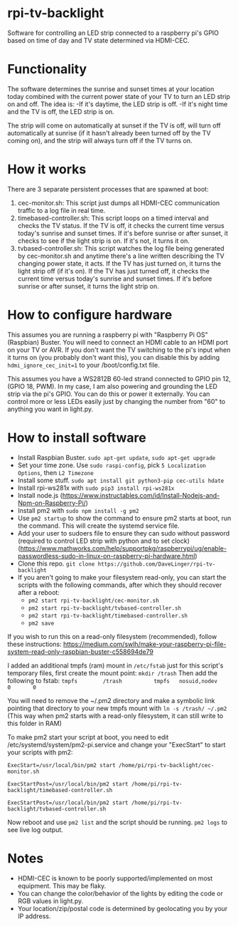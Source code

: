 # rpi-tv-backlight

Software for controlling an LED strip connected to a raspberry pi's GPIO based on time of day and TV state determined via HDMI-CEC.

# Functionality

The software determines the sunrise and sunset times at your location today combined with the current power state of your TV to turn an LED strip on and off. The idea is:
-If it's daytime, the LED strip is off.
-If it's night time and the TV is off, the LED strip is on.

The strip will come on automatically at sunset if the TV is off, will turn off automatically at sunrise (if it hasn't already been turned off by the TV coming on), and the strip will always turn off if the TV turns on.

# How it works

There are 3 separate persistent processes that are spawned at boot:
1. cec-monitor.sh: This script just dumps all HDMI-CEC communication traffic to a log file in real time.
2. timebased-controller.sh: This script loops on a timed interval and checks the TV status. If the TV is off, it checks the current time versus today's sunrise and sunset times. If it's before sunrise or after sunset, it checks to see if the light strip is on. If it's not, it turns it on.
3. tvbased-controller.sh: This script watches the log file being generated by cec-monitor.sh and anytime there's a line written describing the TV changing power state, it acts. If the TV has just turned on, it turns the light strip off (if it's on). If the TV has just turned off, it checks the current time versus today's sunrise and sunset times. If it's before sunrise or after sunset, it turns the light strip on.

# How to configure hardware

This assumes you are running a raspberry pi with "Raspberry Pi OS" (Raspbian) Buster. You will need to connect an HDMI cable to an HDMI port on your TV or AVR. If you don't want the TV switching to the pi's input when it turns on (you probably don't want this), you can disable this by adding `hdmi_ignore_cec_init=1` to your /boot/config.txt file.

This assumes you have a WS2812B 60-led strand connected to GPIO pin 12, (GPIO 18, PWM). In my case, I am also powering and grounding the LED strip via the pi's GPIO. You can do this or power it externally. You can control more or less LEDs easily just by changing the number from "60" to anything you want in light.py.

# How to install software

- Install Raspbian Buster. `sudo apt-get update`, `sudo apt-get upgrade`
- Set your time zone. Use `sudo raspi-config`, pick `5 Localization Options`, then `L2 Timezone`
- Install some stuff. `sudo apt install git python3-pip cec-utils hdate`
- Install rpi-ws281x with `sudo pip3 install rpi-ws281x`
- Install node.js (https://www.instructables.com/id/Install-Nodejs-and-Npm-on-Raspberry-Pi/)
- Install pm2 with `sudo npm install -g pm2`
- Use `pm2 startup` to show the command to ensure pm2 starts at boot, run the command. This will create the systemd service file.
- Add your user to sudoers file to ensure they can sudo without password (required to control LED strip with python and to set clock) (https://www.mathworks.com/help/supportpkg/raspberrypi/ug/enable-passwordless-sudo-in-linux-on-raspberry-pi-hardware.html)
- Clone this repo. `git clone https://github.com/DaveLinger/rpi-tv-backlight`
- If you aren't going to make your filesystem read-only, you can start the scripts with the following commands, after which they should recover after a reboot:
  - `pm2 start rpi-tv-backlight/cec-monitor.sh`
  - `pm2 start rpi-tv-backlight/tvbased-controller.sh`
  - `pm2 start rpi-tv-backlight/timebased-controller.sh`
  - `pm2 save`

If you wish to run this on a read-only filesystem (recommended), follow these instructions: https://medium.com/swlh/make-your-raspberry-pi-file-system-read-only-raspbian-buster-c558694de79

I added an additional tmpfs (ram) mount in `/etc/fstab` just for this script's temporary files, first create the mount point: `mkdir /trash`  Then add the following to fstab: `tmpfs        /trash          tmpfs   nosuid,nodev         0       0 `

You will need to remove the ~/.pm2 directory and make a symbolic link pointing that directory to your new tmpfs mount with `ln -s /trash/ ~/.pm2` (This way when pm2 starts with a read-only filesystem, it can still write to this folder in RAM)

To make pm2 start your script at boot, you need to edit /etc/systemd/system/pm2-pi.service and change your "ExecStart" to start your scripts with pm2:


`ExecStart=/usr/local/bin/pm2 start /home/pi/rpi-tv-backlight/cec-monitor.sh`

`ExecStartPost=/usr/local/bin/pm2 start /home/pi/rpi-tv-backlight/timebased-controller.sh`

`ExecStartPost=/usr/local/bin/pm2 start /home/pi/rpi-tv-backlight/tvbased-controller.sh`

Now reboot and use `pm2 list` and the script should be running. `pm2 logs` to see live log output.

# Notes

- HDMI-CEC is known to be poorly supported/implemented on most equipment. This may be flaky.
- You can change the color/behavior of the lights by editing the code or RGB values in light.py.
- Your location/zip/postal code is determined by geolocating you by your IP address.
